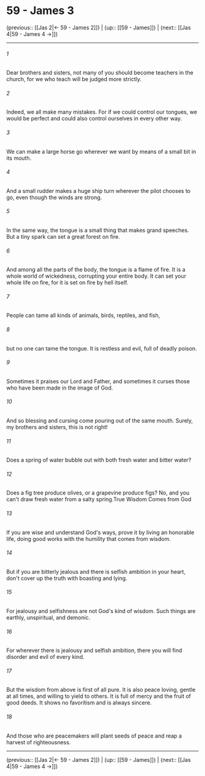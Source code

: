 # 59 - James 3

(previous:: [[Jas 2|← 59 - James 2]]) | (up:: [[59 - James]]) | (next:: [[Jas 4|59 - James 4 →]])

***


###### 1 
Dear brothers and sisters, not many of you should become teachers in the church, for we who teach will be judged more strictly. 

###### 2 
Indeed, we all make many mistakes. For if we could control our tongues, we would be perfect and could also control ourselves in every other way. 

###### 3 
We can make a large horse go wherever we want by means of a small bit in its mouth. 

###### 4 
And a small rudder makes a huge ship turn wherever the pilot chooses to go, even though the winds are strong. 

###### 5 
In the same way, the tongue is a small thing that makes grand speeches. But a tiny spark can set a great forest on fire. 

###### 6 
And among all the parts of the body, the tongue is a flame of fire. It is a whole world of wickedness, corrupting your entire body. It can set your whole life on fire, for it is set on fire by hell itself. 

###### 7 
People can tame all kinds of animals, birds, reptiles, and fish, 

###### 8 
but no one can tame the tongue. It is restless and evil, full of deadly poison. 

###### 9 
Sometimes it praises our Lord and Father, and sometimes it curses those who have been made in the image of God. 

###### 10 
And so blessing and cursing come pouring out of the same mouth. Surely, my brothers and sisters, this is not right! 

###### 11 
Does a spring of water bubble out with both fresh water and bitter water? 

###### 12 
Does a fig tree produce olives, or a grapevine produce figs? No, and you can't draw fresh water from a salty spring.True Wisdom Comes from God 

###### 13 
If you are wise and understand God's ways, prove it by living an honorable life, doing good works with the humility that comes from wisdom. 

###### 14 
But if you are bitterly jealous and there is selfish ambition in your heart, don't cover up the truth with boasting and lying. 

###### 15 
For jealousy and selfishness are not God's kind of wisdom. Such things are earthly, unspiritual, and demonic. 

###### 16 
For wherever there is jealousy and selfish ambition, there you will find disorder and evil of every kind. 

###### 17 
But the wisdom from above is first of all pure. It is also peace loving, gentle at all times, and willing to yield to others. It is full of mercy and the fruit of good deeds. It shows no favoritism and is always sincere. 

###### 18 
And those who are peacemakers will plant seeds of peace and reap a harvest of righteousness.

***

(previous:: [[Jas 2|← 59 - James 2]]) | (up:: [[59 - James]]) | (next:: [[Jas 4|59 - James 4 →]])
